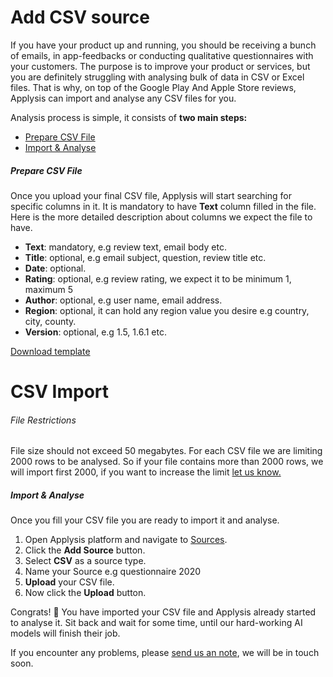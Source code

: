 # Add CSV source

If you have your product up and running, you should be receiving a bunch of emails, in app-feedbacks or conducting qualitative questionnaires with your customers. The purpose is to improve your product or services, but you are definitely struggling with analysing bulk of data in CSV or Excel files. That is why, on top of the Google Play And Apple Store reviews, Applysis can import and analyse any CSV files for you.

Analysis process is simple, it consists of **two main steps:**

-   [Prepare CSV File](#prepare-csv)
-   [Import & Analyse](#import-analyse)

##### Prepare CSV File

Once you upload your final CSV file, Applysis will start searching for specific columns in it. It is mandatory to have **Text** column filled in the file. Here is the more detailed description about columns we expect the file to have.

-   **Text**: mandatory, e.g review text, email body etc.
-   **Title**: optional, e.g email subject, question, review title etc.
-   **Date**: optional.
-   **Rating**: optional, e.g review rating, we expect it to be minimum 1, maximum 5
-   **Author**: optional, e.g user name, email address.
-   **Region**: optional, it can hold any region value you desire e.g country, city, county.
-   **Version**: optional, e.g 1.5, 1.6.1 etc.

[Download template](../assets/csv_template.csv)

#

# CSV Import

###### File Restrictions

File size should not exceed 50 megabytes. For each CSV file we are limiting 2000 rows to be analysed. So if your file contains more than 2000 rows, we will import first 2000, if you want to increase the limit [let us know.](mailto:contact@applysis.io)

##### Import & Analyse

Once you fill your CSV file you are ready to import it and analyse.

1.  Open Applysis platform and navigate to [Sources](https://app.applysis.io/sources).
2.  Click the **Add Source** button.
3.  Select **CSV** as a source type.
4.  Name your Source e.g questionnaire 2020
5.  **Upload** your CSV file.
6.  Now click the **Upload** button.

Congrats! 🎉 You have imported your CSV file and Applysis already started to analyse it. Sit back and wait for some time, until our hard-working AI models will finish their job.

If you encounter any problems, please [send us an note](mailto:contact@applysis.io), we will be in touch soon.
